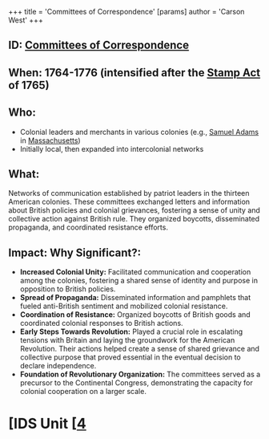 +++
 title = 'Committees of Correspondence'
[params]
	author = 'Carson West'
+++
## ID: [Committees of Correspondence](./../committees-of-correspondence/) 
## When: 1764-1776 (intensified after the [Stamp Act](./../stamp-act/) of 1765)

## Who: 
* Colonial leaders and merchants in various colonies (e.g., [Samuel Adams](./../samuel-adams/) in [Massachusetts](./../massachusetts/))
* Initially local, then expanded into intercolonial networks

## What: 
Networks of communication established by patriot leaders in the thirteen American colonies.  These committees exchanged letters and information about British policies and colonial grievances, fostering a sense of unity and collective action against British rule.  They organized boycotts, disseminated propaganda, and coordinated resistance efforts.

## Impact: Why Significant?:
* **Increased Colonial Unity:** Facilitated communication and cooperation among the colonies, fostering a shared sense of identity and purpose in opposition to British policies.
* **Spread of Propaganda:**  Disseminated information and pamphlets that fueled anti-British sentiment and mobilized colonial resistance.
* **Coordination of Resistance:**  Organized boycotts of British goods and coordinated colonial responses to British actions.
* **Early Steps Towards Revolution:**  Played a crucial role in escalating tensions with Britain and laying the groundwork for the American Revolution.  Their actions helped create a sense of shared grievance and collective purpose that proved essential in the eventual decision to declare independence.
* **Foundation of Revolutionary Organization:** The committees served as a precursor to the Continental Congress, demonstrating the capacity for colonial cooperation on a larger scale.


# [IDS Unit [[4](./../ids-unit-[[4/)
